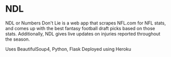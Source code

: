 # NDL

NDL or Numbers Don't Lie is a web app that scrapes NFL.com for NFL stats, and comes up with the best
fantasy football draft picks based on those stats. Additionally, NDL gives live updates on injuries reported throughout the season.

Uses BeautifulSoup4, Python, Flask
Deployed using Heroku
